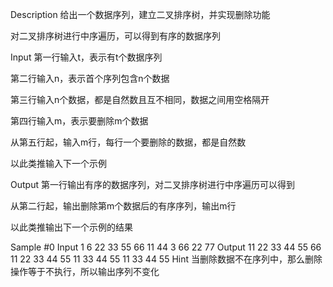 Description
给出一个数据序列，建立二叉排序树，并实现删除功能

对二叉排序树进行中序遍历，可以得到有序的数据序列

Input
第一行输入t，表示有t个数据序列

第二行输入n，表示首个序列包含n个数据

第三行输入n个数据，都是自然数且互不相同，数据之间用空格隔开

第四行输入m，表示要删除m个数据

从第五行起，输入m行，每行一个要删除的数据，都是自然数

以此类推输入下一个示例

Output
第一行输出有序的数据序列，对二叉排序树进行中序遍历可以得到

从第二行起，输出删除第m个数据后的有序序列，输出m行

以此类推输出下一个示例的结果

Sample
#0
Input
1
6
22 33 55 66 11 44
3
66
22
77
Output
11 22 33 44 55 66 
11 22 33 44 55 
11 33 44 55 
11 33 44 55 
Hint
当删除数据不在序列中，那么删除操作等于不执行，所以输出序列不变化